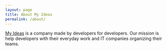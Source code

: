 ```yaml
---
layout: page
title: About My Ideas
permalink: /about/
---
```


[My Ideas] is a company made by developers for developers. 
Our mission is help developers with their everyday work and IT companies organizing their teams. 

[My Ideas]: https://github.com/my-ideas
